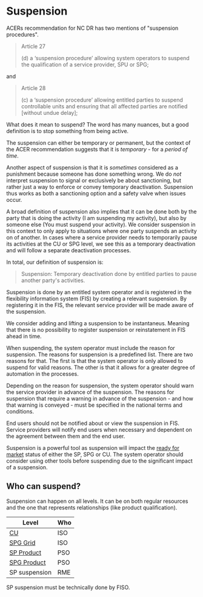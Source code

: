 # Suspension

ACERs recommendation for NC DR has two mentions of "suspension procedures".

> Article 27
>
> (d) a ‘suspension procedure’ allowing system operators to suspend the
> qualification of a service provider, SPU or SPG;

and

> Article 28
>
> (c) a ‘suspension procedure’ allowing entitled parties to suspend controllable
> units and ensuring that all affected parties are notified
> [without undue delay];

What does it mean to suspend? The word has many nuances, but a good definition
is to stop something from being active.

The suspension can either be temporary or permanent, but the context of the ACER
recommendation suggests that it is *temporary* - for a *period of time*.

Another aspect of suspension is that it is *sometimes* considered as a
punishment because someone has done something wrong. We do *not* interpret
suspension to signal or exclusively be about sanctioning, but rather just a way
to enforce or convey temporary deactivation. Suspension thus works as both
a sanctioning option and a safety valve when issues occur.

A broad definition of suspension also implies that it can be done both by the
party that is doing the activity (I am suspending my activity), but also by
someone else (You must suspend your activity). We consider suspension in this
context to only apply to situations where one party suspends an activity on of
another. In cases where a service provider needs to temporarily pause its
activities at the CU or SPG level, we see this as a temporary deactivation and
will follow a separate deactivation processes.

In total, our definition of suspension is:

> Suspension: Temporary deactivation done by entitled parties to pause
> another party's activities.

Suspension is done by an entitled system operator and is registered in the
flexibility information system (FIS) by creating a relevant suspension. By
registering it in the FIS, the relevant service provider will be made aware of
the suspension.

We consider adding and lifting a suspension to be instantaneus. Meaning that there
is no possibility to register suspension or reinstatement in FIS ahead in time.

When suspending, the system operator must include the reason for suspension. The
reasons for suspension is a predefined list. There are two reasons for that. The
first is that the system operator is only allowed to suspend for valid reasons.
The other is that it allows for a greater degree of automation in the processes.

Depending on the reason for suspension, the system operator should warn the
service provider in advance of the suspension. The reasons for suspension that
require a warning in advance of the suspension - and how that warning is
conveyed - must be specified in the national terms and conditions.

End users should not be notified about or view the suspension in FIS. Service
providers will notify end users when necessary and dependent on the agreement
between them and the end user.

Suspension is a powerful tool as suspension will impact the [ready for market](https://elhub.github.io/flex-information-system/concepts/ready-for-market/)
status of either the SP, SPG or CU. The system operator should consider using
other tools before suspending due to the significant impact of a suspension.

## Who can suspend?

Suspension can happen on all levels. It can be on both regular resources and the
one that represents relationships (like product qualification).

| Level                                                                     | Who |
|---------------------------------------------------------------------------|-----|
| [CU](../processes/controllable-unit-suspension.md)                        | ISO |
| [SPG Grid](../processes/service-providing-group-grid-suspension.md)       | ISO |
| [SP Product](../processes/service-provider-product-suspension.md)         | PSO |
| [SPG Product](../processes/service-providing-group-product-suspension.md) | PSO |
| SP suspension                                                             | RME |

SP suspension must be technically done by FISO.
